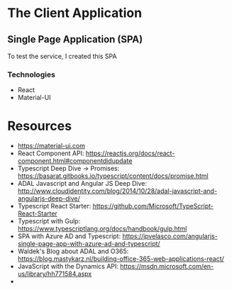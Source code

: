 # The Client Application

## Single Page Application (SPA)
To test the service, I created this SPA

### Technologies
* React
* Material-UI

# Resources
* https://material-ui.com 
* React Component API: https://reactjs.org/docs/react-component.html#componentdidupdate
* Typescript Deep Dive -> Promises: https://basarat.gitbooks.io/typescript/content/docs/promise.html
* ADAL Javascript and Angular JS Deep Dive: http://www.cloudidentity.com/blog/2014/10/28/adal-javascript-and-angularjs-deep-dive/
* Typescript React Starter: https://github.com/Microsoft/TypeScript-React-Starter
* Typescript with Gulp: https://www.typescriptlang.org/docs/handbook/gulp.html
* SPA with Azure AD and Typescript: https://jpvelasco.com/angularjs-single-page-app-with-azure-ad-and-typescript/
* Waldek's Blog about ADAL and O365: https://blog.mastykarz.nl/building-office-365-web-applications-react/
* JavaScript with the Dynamics API: https://msdn.microsoft.com/en-us/library/hh771584.aspx
* 